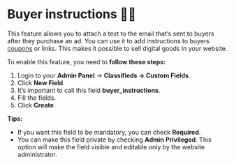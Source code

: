 # Buyer instructions  👨‍🏫


This feature allows you to attach a text to the email that’s sent to buyers after they purchase an ad. You can use it to add instructions to buyers  [coupons](https://github.com/yclas/guides/blob/master/docs/Classifieds-coupon-system.md) or links. This makes it possible to sell digital goods in your website.

To enable this feature, you need to  **follow these steps:**

1.  Login to your **Admin Panel** ->  **Classifieds -> Custom Fields**.
2.  Click  **New Field**.
3.  It’s important to call this field  **buyer_instructions**.
4.  Fill the fields.
5.  Click  **Create**.


**Tips:**

-   If you want this field to be mandatory, you can check  **Required**.
-   You can make this field private by checking  **Admin Privileged**. This option will make the field visible and editable only by the website administrator.

  

